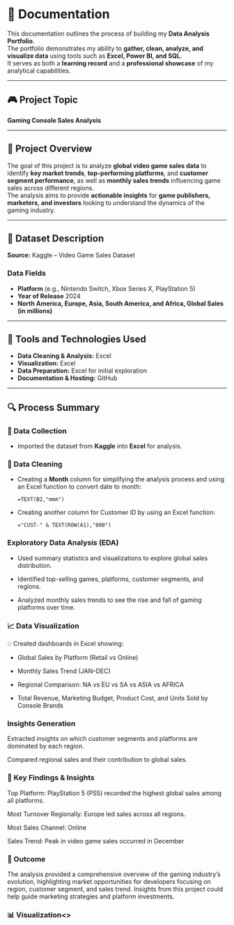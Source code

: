 # 📘 Documentation

This documentation outlines the process of building my **Data Analysis Portfolio**.  
The portfolio demonstrates my ability to **gather, clean, analyze, and visualize data** using tools such as **Excel, Power BI, and SQL**.  
It serves as both a **learning record** and a **professional showcase** of my analytical capabilities.

---

## 🎮 Project Topic
**Gaming Console Sales Analysis**

---

## 🎯 Project Overview
The goal of this project is to analyze **global video game sales data** to identify **key market trends**, **top-performing platforms**, and **customer segment performance**, as well as **monthly sales trends** influencing game sales across different regions.  
The analysis aims to provide **actionable insights** for **game publishers, marketers, and investors** looking to understand the dynamics of the gaming industry.

---

## 🧾 Dataset Description
**Source:** Kaggle – Video Game Sales Dataset  

### Data Fields
- **Platform** (e.g., Nintendo Switch, Xbox Series X, PlayStation 5)  
- **Year of Release**  2024
- **North America, Europe, Asia, South America, and Africa, Global Sales (in millions)**  

---

## 🧰 Tools and Technologies Used
- **Data Cleaning & Analysis:** Excel  
- **Visualization:** Excel  
- **Data Preparation:** Excel for initial exploration  
- **Documentation & Hosting:** GitHub  

---

## 🔍 Process Summary

### 📂 Data Collection
- Imported the dataset from **Kaggle** into **Excel** for analysis.

### 🧹 Data Cleaning
- Creating a **Month** column for simplifying the analysis process and using an Excel function to convert date to month:  
  ```excel
  =TEXT(B2,"mmm")
- Creating another column for Customer ID by using an Excel function:
  ```excel
  ="CUST-" & TEXT(ROW(A1),"000")

 ### Exploratory Data Analysis (EDA)

- Used summary statistics and visualizations to explore global sales distribution.

- Identified top-selling games, platforms, customer segments, and regions.

- Analyzed monthly sales trends to see the rise and fall of gaming platforms over time.

### 📈 Data Visualization

   💡 Created dashboards in Excel showing:

- Global Sales by Platform (Retail vs Online)

- Monthly Sales Trend (JAN–DEC)

- Regional Comparison: NA vs EU vs SA vs ASIA vs AFRICA

- Total Revenue, Marketing Budget, Product Cost, and Units Sold by Console Brands

### Insights Generation

Extracted insights on which customer segments and platforms are dominated by each region.

Compared regional sales and their contribution to global sales.

### 🔑 Key Findings & Insights

Top Platform: PlayStation 5 (PS5) recorded the highest global sales among all platforms.

Most Turnover Regionally: Europe led sales across all regions.

Most Sales Channel: Online

Sales Trend: Peak in video game sales occurred in December

### 🏁 Outcome

The analysis provided a comprehensive overview of the gaming industry’s evolution, highlighting market opportunities for developers focusing on region, customer segment, and sales trend.
Insights from this project could help guide marketing strategies and platform investments.

### 📊 Visualization<>

